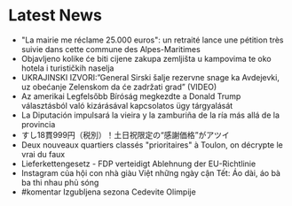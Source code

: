# Latest News
-  "La mairie me réclame 25.000 euros": un retraité lance une pétition très suivie dans cette commune des Alpes-Maritimes
-  Objavljeno kolike će biti cijene zakupa zemljišta u kampovima te oko hotela i turističkih naselja
-  UKRAJINSKI IZVORI:”General Sirski šalje rezervne snage ka Avdejevki, uz obećanje Zelenskom da će zadržati grad” (VIDEO)
-  Az amerikai Legfelsőbb Bíróság megkezdte a Donald Trump választásból való kizárásával kapcsolatos ügy tárgyalását
-  La Diputación impulsará la vieira y la zamburiña de la ría más allá de la provincia
-  すし18貫999円（税別）！土日祝限定の“感謝価格”がアツイ
-  Deux nouveaux quartiers classés "prioritaires" à Toulon, on décrypte le vrai du faux
-  Lieferkettengesetz - FDP verteidigt Ablehnung der EU-Richtlinie
-  Instagram của hội con nhà giàu Việt những ngày cận Tết: Áo dài, áo bà ba thi nhau phủ sóng
-  #komentar Izgubljena sezona Cedevite Olimpije
